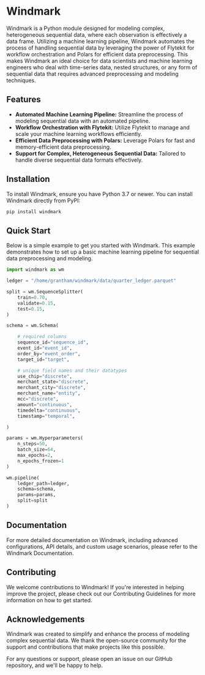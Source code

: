 # Windmark

Windmark is a Python module designed for modeling complex, heterogeneous sequential data, where each observation is effectively a data frame. Utilizing a machine learning pipeline, Windmark automates the process of handling sequential data by leveraging the power of Flytekit for workflow orchestration and Polars for efficient data preprocessing. This makes Windmark an ideal choice for data scientists and machine learning engineers who deal with time-series data, nested structures, or any form of sequential data that requires advanced preprocessing and modeling techniques.

## Features

- **Automated Machine Learning Pipeline:** Streamline the process of modeling sequential data with an automated pipeline.
- **Workflow Orchestration with Flytekit:** Utilize Flytekit to manage and scale your machine learning workflows efficiently.
- **Efficient Data Preprocessing with Polars:** Leverage Polars for fast and memory-efficient data preprocessing.
- **Support for Complex, Heterogeneous Sequential Data:** Tailored to handle diverse sequential data formats effectively.

## Installation

To install Windmark, ensure you have Python 3.7 or newer. You can install Windmark directly from PyPI:

```bash
pip install windmark
```

## Quick Start

Below is a simple example to get you started with Windmark. This example demonstrates how to set up a basic machine learning pipeline for sequential data preprocessing and modeling.

```python
import windmark as wm

ledger = "/home/grantham/windmark/data/quarter_ledger.parquet"

split = wm.SequenceSplitter(
    train=0.70,
    validate=0.15,
    test=0.15,
)

schema = wm.Schema(

    # required columns
    sequence_id="sequence_id",
    event_id="event_id",
    order_by="event_order",
    target_id="target",

    # unique field names and their datatypes
    use_chip="discrete",
    merchant_state="discrete",
    merchant_city="discrete",
    merchant_name="entity",
    mcc="discrete",
    amount="continuous",
    timedelta="continuous",
    timestamp="temporal",

)

params = wm.Hyperparameters(
    n_steps=50,
    batch_size=64,
    max_epochs=2,
    n_epochs_frozen=1
)

wm.pipeline(
    ledger_path=ledger,
    schema=schema,
    params=params,
    split=split
)

```

## Documentation

For more detailed documentation on Windmark, including advanced configurations, API details, and custom usage scenarios, please refer to the Windmark Documentation.

## Contributing

We welcome contributions to Windmark! If you're interested in helping improve the project, please check out our Contributing Guidelines for more information on how to get started.

<!-- ## License

Windmark is licensed under the MIT License. -->

## Acknowledgements

Windmark was created to simplify and enhance the process of modeling complex sequential data. We thank the open-source community for the support and contributions that make projects like this possible.

For any questions or support, please open an issue on our GitHub repository, and we'll be happy to help.

